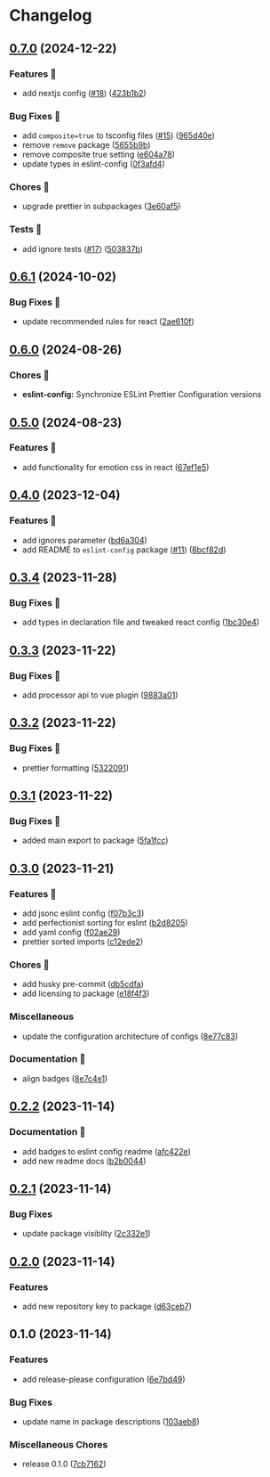 # Changelog

## [0.7.0](https://github.com/lqbach/eslint-prettier-config/compare/eslint-config-v0.6.1...eslint-config-v0.7.0) (2024-12-22)


### Features 🚀

* add nextjs config ([#18](https://github.com/lqbach/eslint-prettier-config/issues/18)) ([423b1b2](https://github.com/lqbach/eslint-prettier-config/commit/423b1b28dc519ff24d5824e7e1c0d3f60db083df))


### Bug Fixes 🐛

* add `composite=true` to tsconfig files ([#15](https://github.com/lqbach/eslint-prettier-config/issues/15)) ([965d40e](https://github.com/lqbach/eslint-prettier-config/commit/965d40eac4ac5c1071c421aadd5e54c6c2e634be))
* remove `remove` package ([5655b9b](https://github.com/lqbach/eslint-prettier-config/commit/5655b9bf822c8fc8ff27b66e13c7170ccfca534b))
* remove composite true setting ([e604a78](https://github.com/lqbach/eslint-prettier-config/commit/e604a78fe24f417fcc4c82d678ebc4be7fd8e1d5))
* update types in eslint-config ([0f3afd4](https://github.com/lqbach/eslint-prettier-config/commit/0f3afd405bd1b930c74ad3272d113de0639e073e))


### Chores 🧹

* upgrade prettier in subpackages ([3e60af5](https://github.com/lqbach/eslint-prettier-config/commit/3e60af54a2d7e79cfc1b9c6ee3901db88d9161b3))


### Tests 🧪

* add ignore tests ([#17](https://github.com/lqbach/eslint-prettier-config/issues/17)) ([503837b](https://github.com/lqbach/eslint-prettier-config/commit/503837b49572bb8a5108f8f4316907ebdca7e83b))

## [0.6.1](https://github.com/lqbach/eslint-prettier-config/compare/eslint-config-v0.6.0...eslint-config-v0.6.1) (2024-10-02)


### Bug Fixes 🐛

* update recommended rules for react ([2ae610f](https://github.com/lqbach/eslint-prettier-config/commit/2ae610f9106287dbd9be8e16ef58c8e5f8248eb6))

## [0.6.0](https://github.com/lqbach/eslint-prettier-config/compare/eslint-config-v0.5.0...eslint-config-v0.6.0) (2024-08-26)


### Chores 🧹

* **eslint-config:** Synchronize ESLint Prettier Configuration versions

## [0.5.0](https://github.com/lqbach/eslint-prettier-config/compare/eslint-config-v0.4.0...eslint-config-v0.5.0) (2024-08-23)


### Features 🚀

* add functionality for emotion css in react ([67ef1e5](https://github.com/lqbach/eslint-prettier-config/commit/67ef1e583370bb53fd10074f5b256fb5fdbca248))

## [0.4.0](https://github.com/lqbach/eslint-prettier-config/compare/eslint-config-v0.3.4...eslint-config-v0.4.0) (2023-12-04)


### Features 🚀

* add ignores parameter ([bd6a304](https://github.com/lqbach/eslint-prettier-config/commit/bd6a304555afa3b8371f3e22cf78ab6936d8770c))
* add README to `eslint-config` package ([#11](https://github.com/lqbach/eslint-prettier-config/issues/11)) ([8bcf82d](https://github.com/lqbach/eslint-prettier-config/commit/8bcf82dd94ceeb5f42e5807b46a682586e41b937))

## [0.3.4](https://github.com/lqbach/eslint-prettier-config/compare/eslint-config-v0.3.3...eslint-config-v0.3.4) (2023-11-28)


### Bug Fixes 🐛

* add types in declaration file and tweaked react config ([1bc30e4](https://github.com/lqbach/eslint-prettier-config/commit/1bc30e4f2735546a6eab2f37651a70b469e9f658))

## [0.3.3](https://github.com/lqbach/eslint-prettier-config/compare/eslint-config-v0.3.2...eslint-config-v0.3.3) (2023-11-22)


### Bug Fixes 🐛

* add processor api to vue plugin ([9883a01](https://github.com/lqbach/eslint-prettier-config/commit/9883a01ff504e67ea3fad1803cb9afb8d04b0455))

## [0.3.2](https://github.com/lqbach/eslint-prettier-config/compare/eslint-config-v0.3.1...eslint-config-v0.3.2) (2023-11-22)


### Bug Fixes 🐛

* prettier formatting ([5322091](https://github.com/lqbach/eslint-prettier-config/commit/53220914a5abc6a9d072a671e9b78274a08478b8))

## [0.3.1](https://github.com/lqbach/eslint-prettier-config/compare/eslint-config-v0.3.0...eslint-config-v0.3.1) (2023-11-22)


### Bug Fixes 🐛

* added main export to package ([5fa1fcc](https://github.com/lqbach/eslint-prettier-config/commit/5fa1fccf954a61ae353ac74f66925f18fcb744ec))

## [0.3.0](https://github.com/lqbach/eslint-prettier-config/compare/eslint-config-v0.2.2...eslint-config-v0.3.0) (2023-11-21)

### Features 🚀

- add jsonc eslint config ([f07b3c3](https://github.com/lqbach/eslint-prettier-config/commit/f07b3c359d12e2e5564aa388750e4d738c6afab3))
- add perfectionist sorting for eslint ([b2d8205](https://github.com/lqbach/eslint-prettier-config/commit/b2d8205314b5fe72675afd87a960864018e10782))
- add yaml config ([f02ae29](https://github.com/lqbach/eslint-prettier-config/commit/f02ae29b2c4ed47d9cb50c81e860ce87bb6d7897))
- prettier sorted imports ([c12ede2](https://github.com/lqbach/eslint-prettier-config/commit/c12ede2941863b767810495ee8b5c3cc6691e430))

### Chores 🧹

- add husky pre-commit ([db5cdfa](https://github.com/lqbach/eslint-prettier-config/commit/db5cdfa5ce036cebbdbf1edd23885aa1719c27cd))
- add licensing to package ([e18f4f3](https://github.com/lqbach/eslint-prettier-config/commit/e18f4f36cf44fac1da5906094f2dc9ca2ea2f2d9))

### Miscellaneous

- update the configuration architecture of configs ([8e77c83](https://github.com/lqbach/eslint-prettier-config/commit/8e77c838251dd60d9d682d0cb8208dae4679c6f3))

### Documentation 📝

- align badges ([8e7c4e1](https://github.com/lqbach/eslint-prettier-config/commit/8e7c4e1bcbd7ac7321ae02b21ce0ccf19e70a471))

## [0.2.2](https://github.com/lqbach/eslint-prettier-config/compare/eslint-config-v0.2.1...eslint-config-v0.2.2) (2023-11-14)

### Documentation 📝

- add badges to eslint config readme ([afc422e](https://github.com/lqbach/eslint-prettier-config/commit/afc422eeeec6e7fe4b95b7f9c315b90a76a32ad5))
- add new readme docs ([b2b0044](https://github.com/lqbach/eslint-prettier-config/commit/b2b004442723e81299e10a2945e9f616324ac06a))

## [0.2.1](https://github.com/lqbach/eslint-prettier-config/compare/eslint-config-v0.2.0...eslint-config-v0.2.1) (2023-11-14)

### Bug Fixes

- update package visiblity ([2c332e1](https://github.com/lqbach/eslint-prettier-config/commit/2c332e19165da93881d6ee61b75560041f9a5397))

## [0.2.0](https://github.com/lqbach/eslint-prettier-config/compare/eslint-config-v0.1.0...eslint-config-v0.2.0) (2023-11-14)

### Features

- add new repository key to package ([d63ceb7](https://github.com/lqbach/eslint-prettier-config/commit/d63ceb7e9a348efc322ecdcb5d462cee6a2b05b8))

## 0.1.0 (2023-11-14)

### Features

- add release-please configuration ([6e7bd49](https://github.com/lqbach/eslint-prettier-config/commit/6e7bd492c16b998b28600204214732078f1c034f))

### Bug Fixes

- update name in package descriptions ([103aeb8](https://github.com/lqbach/eslint-prettier-config/commit/103aeb876f9ef22177e66a6946f8a257dc7479cd))

### Miscellaneous Chores

- release 0.1.0 ([7cb7162](https://github.com/lqbach/eslint-prettier-config/commit/7cb7162ec233343991bdcfeaadb1caff612c5c9f))
